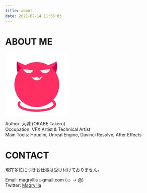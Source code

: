 ```yaml
---
title: about
date: 2021-02-14 11:56:03
---
```


# ABOUT ME
<img src="/about/logo.png" width="200px" height="200px" align="left"/>
<br style="clear:left;">

Author: 大城 (OKABE Takeru)  
Occupation: VFX Artist & Technical Artist  
Main Tools: Houdini, Unreal Engine, Davinci Resolve, After Effects  


# CONTACT
<!-- お仕事お待ちしております。 -->
現在多忙につきお仕事は受け付けておりません。

Email: magryllia☺gmail.com (☺ → @)  
Twitter: [Magryllia](https://twitter.com/Magryllia)